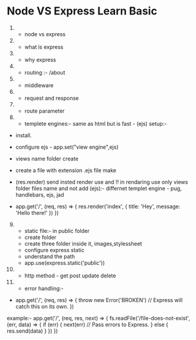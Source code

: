 # Node VS Express Learn Basic

1) - node vs express

2) - what is express

3) - why express

4) - routing :- /about

5) - middleware

6) - request and response

7) - route parameter

8) - templete engines:- same as html but is fast - (ejs) setup:-
  -  install.
  -  configure ejs - app.set("view engine",ejs) 
  -  views name folder create 
  -  create a file with extension .ejs file make
   -  (res.render) send insted render use and !! in rendaring use only views folder files name and not add       (ejs):- differnet templet engine - pug, handlebars,  ejs, jad

 -   app.get('/', (req, res) => {
     res.render('index', { title: 'Hey', message: 'Hello there!' })
})

9) - static file:- in public folder
   - create folder
   - create three folder inside it, images,stylessheet 
   - configure express static
   - understand the path
   - app.use(express.static('public'))


10) - http method - get post update delete

11) - error handling:- 
-  app.get('/', (req, res) => {
  throw new Error('BROKEN') // Express will catch this on its own.
})

  example:- app.get('/', (req, res, next) => {
  fs.readFile('/file-does-not-exist', (err, data) => {
    if (err) {
      next(err) // Pass errors to Express.
    } else {
      res.send(data)
    }
  })
})
